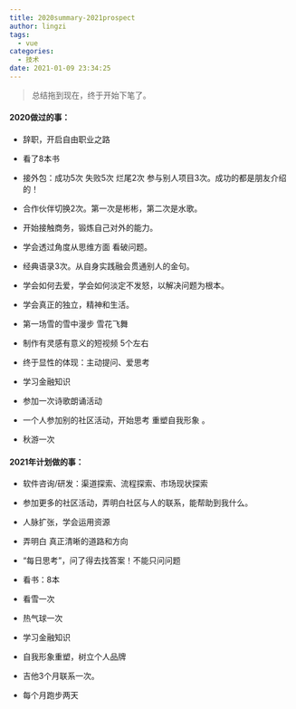```yaml
---
title: 2020summary-2021prospect
author: lingzi
tags:
  - vue
categories:
  - 技术
date: 2021-01-09 23:34:25
---
```


> 总结拖到现在，终于开始下笔了。


#### 2020做过的事：

- 辞职，开启自由职业之路

- 看了8本书

- 接外包：成功5次 失败5次 烂尾2次 参与别人项目3次。成功的都是朋友介绍的！

- 合作伙伴切换2次。第一次是彬彬，第二次是水歌。

- 开始接触商务，锻炼自己对外的能力。

- 学会透过角度从思维方面 看破问题。

- 经典语录3次。从自身实践融会贯通别人的金句。

- 学会如何去爱，学会如何淡定不发怒，以解决问题为根本。

- 学会真正的独立，精神和生活。

- 第一场雪的雪中漫步 雪花飞舞

- 制作有灵感有意义的短视频 5个左右

- 终于显性的体现：主动提问、爱思考

- 学习金融知识

- 参加一次诗歌朗诵活动

- 一个人参加别的社区活动，开始思考 重塑自我形象 。

- 秋游一次



#### 2021年计划做的事：

- 软件咨询/研发：渠道探索、流程探索、市场现状探索

- 参加更多的社区活动，弄明白社区与人的联系，能帮助到我什么。

- 人脉扩张，学会运用资源

- 弄明白 真正清晰的道路和方向

- “每日思考”，问了得去找答案！不能只问问题

- 看书：8本

- 看雪一次

- 热气球一次

- 学习金融知识

- 自我形象重塑，树立个人品牌

- 吉他3个月联系一次。

- 每个月跑步两天



